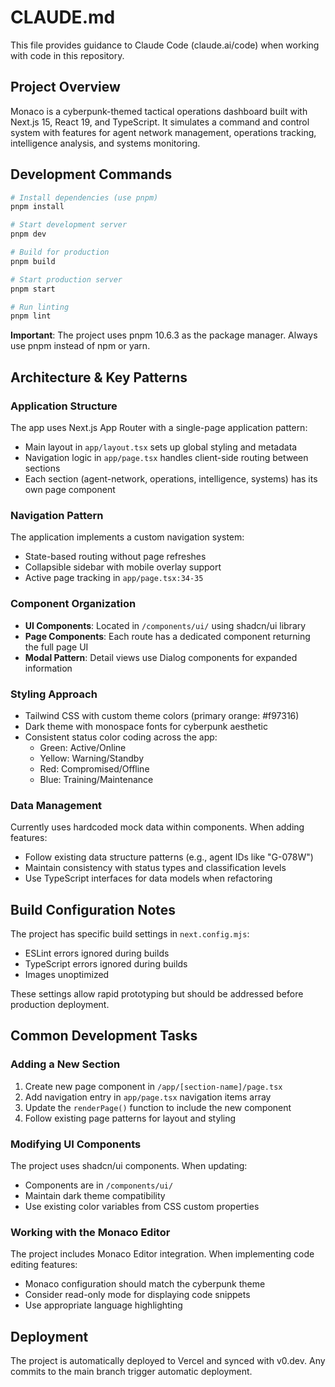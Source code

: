 # CLAUDE.md

This file provides guidance to Claude Code (claude.ai/code) when working with code in this repository.

## Project Overview

Monaco is a cyberpunk-themed tactical operations dashboard built with Next.js 15, React 19, and TypeScript. It simulates a command and control system with features for agent network management, operations tracking, intelligence analysis, and systems monitoring.

## Development Commands

```bash
# Install dependencies (use pnpm)
pnpm install

# Start development server
pnpm dev

# Build for production
pnpm build

# Start production server
pnpm start

# Run linting
pnpm lint
```

**Important**: The project uses pnpm 10.6.3 as the package manager. Always use pnpm instead of npm or yarn.

## Architecture & Key Patterns

### Application Structure
The app uses Next.js App Router with a single-page application pattern:
- Main layout in `app/layout.tsx` sets up global styling and metadata
- Navigation logic in `app/page.tsx` handles client-side routing between sections
- Each section (agent-network, operations, intelligence, systems) has its own page component

### Navigation Pattern
The application implements a custom navigation system:
- State-based routing without page refreshes
- Collapsible sidebar with mobile overlay support
- Active page tracking in `app/page.tsx:34-35`

### Component Organization
- **UI Components**: Located in `/components/ui/` using shadcn/ui library
- **Page Components**: Each route has a dedicated component returning the full page UI
- **Modal Pattern**: Detail views use Dialog components for expanded information

### Styling Approach
- Tailwind CSS with custom theme colors (primary orange: #f97316)
- Dark theme with monospace fonts for cyberpunk aesthetic
- Consistent status color coding across the app:
  - Green: Active/Online
  - Yellow: Warning/Standby
  - Red: Compromised/Offline
  - Blue: Training/Maintenance

### Data Management
Currently uses hardcoded mock data within components. When adding features:
- Follow existing data structure patterns (e.g., agent IDs like "G-078W")
- Maintain consistency with status types and classification levels
- Use TypeScript interfaces for data models when refactoring

## Build Configuration Notes

The project has specific build settings in `next.config.mjs`:
- ESLint errors ignored during builds
- TypeScript errors ignored during builds
- Images unoptimized

These settings allow rapid prototyping but should be addressed before production deployment.

## Common Development Tasks

### Adding a New Section
1. Create new page component in `/app/[section-name]/page.tsx`
2. Add navigation entry in `app/page.tsx` navigation items array
3. Update the `renderPage()` function to include the new component
4. Follow existing page patterns for layout and styling

### Modifying UI Components
The project uses shadcn/ui components. When updating:
- Components are in `/components/ui/`
- Maintain dark theme compatibility
- Use existing color variables from CSS custom properties

### Working with the Monaco Editor
The project includes Monaco Editor integration. When implementing code editing features:
- Monaco configuration should match the cyberpunk theme
- Consider read-only mode for displaying code snippets
- Use appropriate language highlighting

## Deployment

The project is automatically deployed to Vercel and synced with v0.dev. Any commits to the main branch trigger automatic deployment.